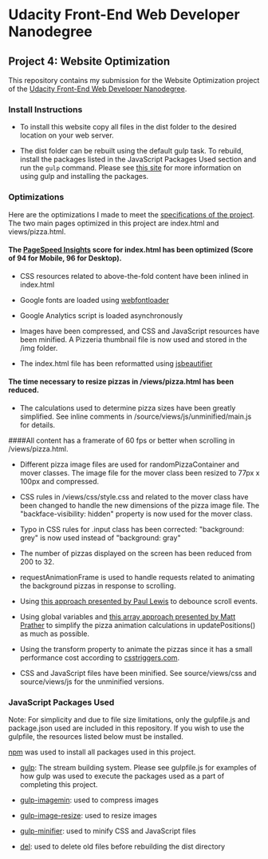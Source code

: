 # Udacity Front-End Web Developer Nanodegree
## Project 4: Website Optimization

This repository contains my submission for the Website Optimization project of the [Udacity Front-End Web Developer Nanodegree](https://www.udacity.com/course/front-end-web-developer-nanodegree--nd001).

### Install Instructions

* To install this website copy all files in the dist folder to the desired location on your web server.

* The dist folder can be rebuilt using the default gulp task.  To rebuild, install the packages listed in the JavaScript Packages Used section and run the `gulp` command.  Please see [this site](https://www.npmjs.com/package/gulp) for more information on using gulp and installing the packages.

### Optimizations

Here are the optimizations I made to meet the [specifications of the project](https://www.udacity.com/course/viewer#!/c-nd001/l-2735848561/m-2686388535).  The two main pages optimized in this project are index.html and views/pizza.html.

#### The [PageSpeed Insights](https://developers.google.com/speed/pagespeed/insights/) score for index.html has been optimized (Score of 94 for Mobile, 96 for Desktop).

* CSS resources related to above-the-fold content have been inlined in index.html

* Google fonts are loaded using [webfontloader](https://github.com/typekit/webfontloader)

* Google Analytics script is loaded asynchronously

* Images have been compressed, and CSS and JavaScript resources have been minified.  A Pizzeria thumbnail file is now used and stored in the /img folder.

* The index.html file has been reformatted using [jsbeautifier](http://jsbeautifier.org/)

#### The time necessary to resize pizzas in /views/pizza.html has been reduced.

* The calculations used to determine pizza sizes have been greatly simplified.  See inline comments in /source/views/js/unminified/main.js for details.

####All content has a framerate of 60 fps or better when scrolling in /views/pizza.html.

* Different pizza image files are used for randomPizzaContainer and mover classes.  The image file for the mover class been resized to 77px x 100px and compressed.

* CSS rules in /views/css/style.css and related to the mover class have been changed to handle the new dimensions of the pizza image file.  The "backface-visibility: hidden" property is now used for the mover class.

* Typo in CSS rules for .input class has been corrected: "background: grey" is now used instead of "background: gray"

* The number of pizzas displayed on the screen has been reduced from 200 to 32.

* requestAnimationFrame is used to handle requests related to animating the background pizzas in response to scrolling.

* Using [this approach presented by Paul Lewis](http://www.html5rocks.com/en/tutorials/speed/animations/) to debounce scroll events.

* Using global variables and [this array approach presented by Matt Prather](https://gist.github.com/prather-mcs/05526bb379f845ee2ba1) to  simplify the pizza animation calculations in updatePositions() as much as possible.

* Using the transform property to animate the pizzas since it has a small performance cost according to [csstriggers.com](http://csstriggers.com/).

* CSS and JavaScript files have been minified.  See source/views/css and source/views/js for the unminified versions.

### JavaScript Packages Used
Note: For simplicity and due to file size limitations, only the gulpfile.js and package.json used are included in this repository.  If you wish to use the gulpfile, the resources listed below must be installed.

[npm](https://www.npmjs.com/) was used to install all packages used in this project.

* [gulp](https://www.npmjs.com/package/gulp): The stream building system.  Please see gulpfile.js for examples of how gulp was used to execute the packages used as a part of completing this project.

* [gulp-imagemin](https://www.npmjs.com/package/gulp-imagemin): used to compress images

* [gulp-image-resize](https://www.npmjs.com/package/gulp-image-resize): used to resize images

* [gulp-minifier](https://github.com/webyom/gulp-minifier): used to minify CSS and JavaScript files

* [del](https://www.npmjs.com/package/del): used to delete old files before rebuilding the dist directory